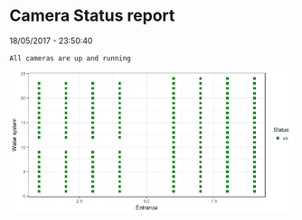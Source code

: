 Camera Status report
================
18/05/2017 - 23:50:40

    All cameras are up and running

![](camreport_files/figure-markdown_github/unnamed-chunk-2-1.png)
